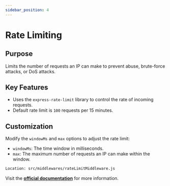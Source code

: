 ```yaml
---
sidebar_position: 4
---
```


# Rate Limiting

## Purpose
Limits the number of requests an IP can make to prevent abuse, brute-force attacks, or DoS attacks.

## Key Features
- Uses the `express-rate-limit` library to control the rate of incoming requests.
- Default rate limit is `100` requests per 15 minutes.

## Customization
Modify the `windowMs` and `max` options to adjust the rate limit:
- `windowMs`: The time window in milliseconds.
- `max`: The maximum number of requests an IP can make within the window.

```bash
Location: src/middlewares/rateLimitMiddleware.js
```

Visit the **[official documentation](https://www.npmjs.com/package/express-rate-limit)** for more information.
